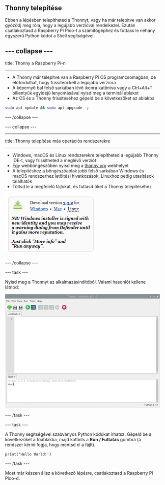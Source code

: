 ## Thonny telepítése

Ebben a lépésben telepítheted a Thonnyt, vagy ha már telepítve van akkor győződj meg róla, hogy a legújabb verzióval rendelkezel. Ezután csatlakoztasd a Raspberry Pi Pico-t a számítógéphez és futtass le néhány egyszerű Python kódot a Shell segítségével.

--- collapse ---
---

title: Thonny a Raspberry Pi-n

---
- A Thonny már telepítve van a Raspberry Pi OS programcsomagban, de előfordulhat, hogy frissíteni kell a legújabb verzióra
- A képernyő bal felső sarkában lévő ikonra kattintva vagy a Ctrl+Alt+T billentyűk egyidejű lenyomásával nyisd meg a terminál ablakot
- Az OS és a Thonny frissítéséhez gépeld be a következőket az ablakba

```bash
sudo apt update && sudo apt upgrade -y
```

--- /collapse ---

--- collapse ---

---

title: Thonny telepítése más operációs rendszerekre

---

- Windows, macOS és Linux rendszerekre telepítheted a legújabb Thonny IDE-t, vagy frissítheted a meglévő verziót
- Egy webböngészőben nyisd meg a [thonny.org](https://thonny.org/) webhelyet
- A telepítéshez a böngészőablak jobb felső sarkában Windows és macOS rendszerhez letöltési hivatkozások, Linuxhoz pedig utasítások találhatók
- Töltsd le a megfelelő fájlokat, és futtasd őket a Thonny telepítéséhez

![Töltsd le az utasításokat a thonny webhelyről](images/thonny-site.png)

--- /collapse ---

--- task ---

Nyisd meg a Thonnyt az alkalmazásindítóból. Valami hasonlót kellene látnod:

![Thonny alkalmazás](images/thonny-editor.png)

--- /task ---

--- task ---

A Thonny segítségével szabványos Python kódokat írhatsz. Gépeld be a következőket a főablakba, majd kattints a **Run / Futtatás** gombra (a rendszer kérini fogja, hogy mentsd el a fájlt).

```python3
print('Hello World!')
```

--- /task ---

Most már készen állsz a következő lépésre, csatlakoztasd a Raspberry Pi Pico-d.
